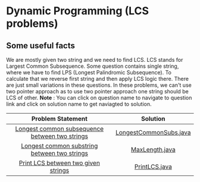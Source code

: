 # **Dynamic Programming (LCS problems)**
## Some useful facts
We are mostly given two string and we need to find LCS. LCS stands for Largest Common Subsequence. 
Some question contains single string, where we have to find LPS (Longest Palindromic Subsequence). 
To calculate that we reverse first string and then apply LCS logic there. There are just small variations in these questions.
In these problems, we can't use two pointer approach as to use two pointer approach one string should be LCS of other. 
**Note** : You can click on question name to navigate to question link and click on solution name to get naviagted to solution.

|   Problem Statement     |   Solution  |
|:-------------------------------------------:|:------:|
| [Longest common subsequence between two strings](https://leetcode.com/problems/longest-common-subsequence/) | [LongestCommonSubs.java](https://github.com/ravi26067/Coding/blob/master/Algorithms/DP/LCS/LongestCommonSubs.java)|
| [Longest common substring between two strings](https://leetcode.com/problems/maximum-length-of-repeated-subarray/) | [MaxLength.java](https://github.com/ravi26067/Coding/blob/master/Algorithms/DP/LCS/MaxLength.java)|
| [Print LCS between two given strings](https://www.hackerrank.com/challenges/dynamic-programming-classics-the-longest-common-subsequence/problem) | [PrintLCS.java](https://github.com/ravi26067/Coding/blob/master/Algorithms/DP/LCS/PrintLCS.java)
